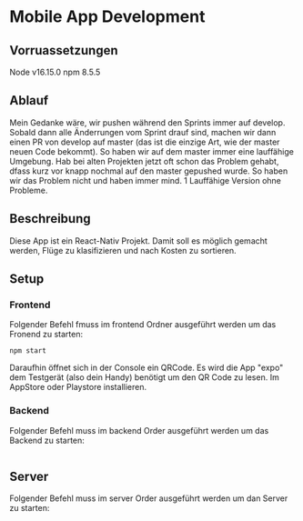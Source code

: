 # Mobile App Development

## Vorruassetzungen
Node v16.15.0
npm 8.5.5

## Ablauf
Mein Gedanke wäre, wir pushen während den Sprints immer auf develop. Sobald dann alle Änderrungen vom Sprint drauf sind, machen wir dann einen PR von develop auf master (das ist die einzige Art, wie der master neuen Code bekommt). So haben wir auf dem master immer eine lauffähige Umgebung. Hab bei alten Projekten jetzt oft schon das Problem gehabt, dfass kurz vor knapp nochmal auf den master gepushed wurde. So haben wir das Problem nicht und haben immer mind. 1 Lauffähige Version ohne Probleme.  


## Beschreibung
Diese App ist ein React-Nativ Projekt. Damit soll es möglich gemacht werden, Flüge zu klasifizieren und nach Kosten zu sortieren.

## Setup

### Frontend
Folgender Befehl fmuss im frontend Ordner ausgeführt werden um das Fronend zu starten:
```
npm start
```
Daraufhin öffnet sich in der Console ein QRCode.
Es wird die App "expo" dem Testgerät (also dein Handy) benötigt um den QR Code zu lesen. Im AppStore oder Playstore installieren.

### Backend
Folgender Befehl muss im backend Order ausgeführt werden um das Backend zu starten:
```
```

## Server
Folgender Befehl muss im server Order ausgeführt werden um dan Server zu starten:
```
```